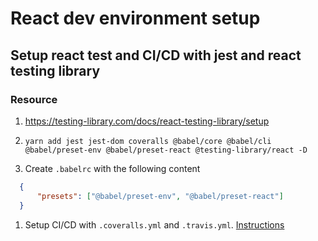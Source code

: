 # React dev environment setup

## Setup react test and CI/CD with jest and react testing library

### Resource

1. <https://testing-library.com/docs/react-testing-library/setup>

1. `yarn add jest jest-dom coveralls @babel/core @babel/cli @babel/preset-env @babel/preset-react @testing-library/react -D`

1. Create `.babelrc` with the following content

```json
  {
      "presets": ["@babel/preset-env", "@babel/preset-react"]
  }
```

1. Setup CI/CD with `.coveralls.yml` and `.travis.yml`. [Instructions](express-setup.md#test-and-cicd)
